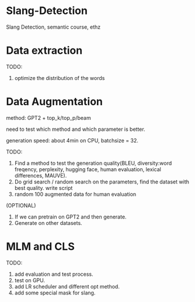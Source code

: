 # Slang-Detection
Slang Detection, semantic course, ethz

# Data extraction
TODO:
1. optimize the distribution of the words

# Data Augmentation

method: GPT2 + top_k/top_p/beam

need to test which method and which parameter is better. 

generation speed: about 4min on CPU, batchsize = 32.

TODO:
1. Find a method to test the generation quality(BLEU, diversity:word freqency, perplexity, hugging face, human evaluation, lexical differences, MAUVE). 
2. Do grid search / random search on the parameters, find the dataset with best quality. write script
3. random 100 augmented data for human evaluation

(OPTIONAL)
1. If we can pretrain on GPT2 and then generate.
2. Generate on other datasets.


# MLM and CLS

TODO:
1. add evaluation and test process.
2. test on GPU.
3. add LR scheduler and different opt method.
4. add some special mask for slang.
